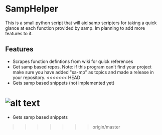 # SampHelper
This is a small python script that will aid samp scripters for taking a quick glance at each function provided by samp.
Im planning to add more features to it.

## Features
* Scrapes function defintions from wiki for quick references
* Get samp based repos. 
  Note: if this program can't find your project make sure you have added "sa-mp" as topics and made a release in your repository.
<<<<<<< HEAD
* Gets samp based snippets (not implemented yet)

![alt text](https://github.com/sreyas-sreelal/samphelper/raw/master/src/common/image/usage.gif "Usage")
=======
* Gets samp based snippets
>>>>>>> origin/master
